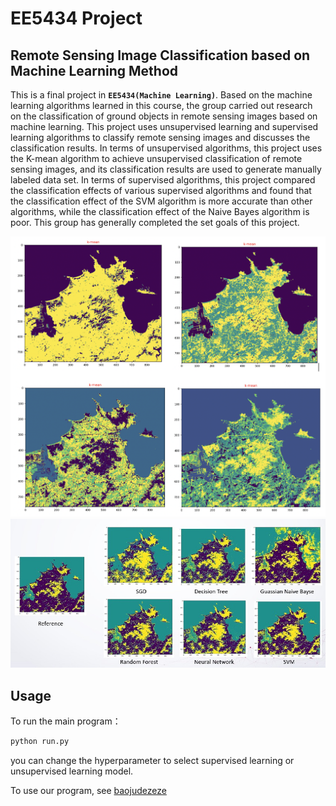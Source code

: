 # EE5434 Project

## Remote Sensing Image Classification based on Machine Learning Method

This is a final project in **`EE5434(Machine Learning)`**. Based on the machine learning algorithms learned in this course, the group carried out research on the classification of ground objects in remote sensing images based on machine learning. This project uses unsupervised learning and supervised learning algorithms to classify remote sensing images and discusses the classification results. In terms of unsupervised algorithms, this project uses the K-mean algorithm to achieve unsupervised classification of remote sensing images, and its classification results are used to generate manually labeled data set. In terms of supervised algorithms, this project compared the classification effects of various supervised algorithms and found that the classification effect of the SVM algorithm is more accurate than other algorithms, while the classification effect of the Naive Bayes algorithm is poor. This group has generally completed the set goals of this project.

![Example](./picture/P1.jpg)
![Example2](./picture/P2.jpg)

## Usage

To run the main program：

```bash
python run.py
```

you can change the hyperparameter to select supervised learning or unsupervised learning model.

To use our program, see [baojudezeze](https://github.com/baojudezeze/EE5434_Remote_sensor_image_classification)